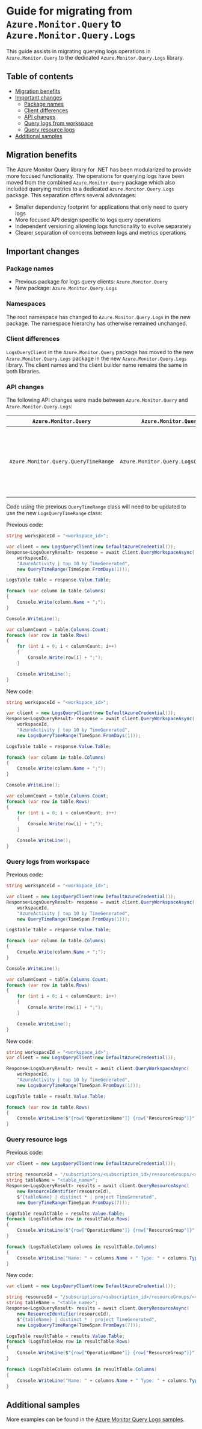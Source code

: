 # Guide for migrating from `Azure.Monitor.Query` to `Azure.Monitor.Query.Logs`

This guide assists in migrating querying logs operations in `Azure.Monitor.Query` to the dedicated `Azure.Monitor.Query.Logs` library.

## Table of contents

- [Migration benefits](#migration-benefits)
- [Important changes](#important-changes)
    - [Package names](#package-names)
    - [Client differences](#client-differences)
    - [API changes](#api-changes)
    - [Query logs from workspace](#query-logs-from-workspace)
    - [Query resource logs](#query-resource-logs)
- [Additional samples](#additional-samples)

## Migration benefits

The Azure Monitor Query library for .NET has been modularized to provide more focused functionality. The operations for querying logs have been moved from the combined `Azure.Monitor.Query` package which also included querying metrics to a dedicated `Azure.Monitor.Query.Logs` package. This separation offers several advantages:

- Smaller dependency footprint for applications that only need to query logs 
- More focused API design specific to logs query operations
- Independent versioning allowing logs functionality to evolve separately
- Clearer separation of concerns between logs and metrics operations

## Important changes

### Package names

- Previous package for logs query clients: `Azure.Monitor.Query`
- New package: `Azure.Monitor.Query.Logs`

### Namespaces

The root namespace has changed to `Azure.Monitor.Query.Logs` in the new package.  The namespace hierarchy has otherwise remained unchanged.

### Client differences

`LogsQueryClient` in the `Azure.Monitor.Query` package  has moved to the new `Azure.Monitor.Query.Logs` package in the new `Azure.Monitor.Query.Logs` library. The client names and the client builder name remains the same in both libraries.

### API changes

The following API changes were made between `Azure.Monitor.Query` and `Azure.Monitor.Query.Logs`:

| `Azure.Monitor.Query` | `Azure.Monitor.Query.Logs`                                  | Notes                                           |
|------------------------|-------------------------------------------------------------|-------------------------------------------------|
| `Azure.Monitor.Query.QueryTimeRange ` | `Azure.Monitor.Query.LogsQueryTimeRange ` | Used to specify the time range for logs queries |

Code using the previous `QueryTimeRange` class will need to be updated to use the new `LogsQueryTimeRange` class:

Previous code:
```C# Snippet:QueryLogsPrintTable
string workspaceId = "<workspace_id>";

var client = new LogsQueryClient(new DefaultAzureCredential());
Response<LogsQueryResult> response = await client.QueryWorkspaceAsync(
    workspaceId,
    "AzureActivity | top 10 by TimeGenerated",
    new QueryTimeRange(TimeSpan.FromDays(1)));

LogsTable table = response.Value.Table;

foreach (var column in table.Columns)
{
    Console.Write(column.Name + ";");
}

Console.WriteLine();

var columnCount = table.Columns.Count;
foreach (var row in table.Rows)
{
    for (int i = 0; i < columnCount; i++)
    {
        Console.Write(row[i] + ";");
    }

    Console.WriteLine();
}
```

New code:
```C# Snippet:QueryLogs_QueryLogsPrintTable
string workspaceId = "<workspace_id>";

var client = new LogsQueryClient(new DefaultAzureCredential());
Response<LogsQueryResult> response = await client.QueryWorkspaceAsync(
    workspaceId,
    "AzureActivity | top 10 by TimeGenerated",
    new LogsQueryTimeRange(TimeSpan.FromDays(1)));

LogsTable table = response.Value.Table;

foreach (var column in table.Columns)
{
    Console.Write(column.Name + ";");
}

Console.WriteLine();

var columnCount = table.Columns.Count;
foreach (var row in table.Rows)
{
    for (int i = 0; i < columnCount; i++)
    {
        Console.Write(row[i] + ";");
    }

    Console.WriteLine();
}
```

### Query logs from workspace

Previous code:
```C# Snippet:QueryLogsPrintTable
string workspaceId = "<workspace_id>";

var client = new LogsQueryClient(new DefaultAzureCredential());
Response<LogsQueryResult> response = await client.QueryWorkspaceAsync(
    workspaceId,
    "AzureActivity | top 10 by TimeGenerated",
    new QueryTimeRange(TimeSpan.FromDays(1)));

LogsTable table = response.Value.Table;

foreach (var column in table.Columns)
{
    Console.Write(column.Name + ";");
}

Console.WriteLine();

var columnCount = table.Columns.Count;
foreach (var row in table.Rows)
{
    for (int i = 0; i < columnCount; i++)
    {
        Console.Write(row[i] + ";");
    }

    Console.WriteLine();
}
```

New code:
```C# Snippet:QueryLogs_QueryLogsAsTable
string workspaceId = "<workspace_id>";
var client = new LogsQueryClient(new DefaultAzureCredential());

Response<LogsQueryResult> result = await client.QueryWorkspaceAsync(
    workspaceId,
    "AzureActivity | top 10 by TimeGenerated",
    new LogsQueryTimeRange(TimeSpan.FromDays(1)));

LogsTable table = result.Value.Table;

foreach (var row in table.Rows)
{
    Console.WriteLine($"{row["OperationName"]} {row["ResourceGroup"]}");
}
```

### Query resource logs

Previous code:

```C# Snippet:QueryResource
var client = new LogsQueryClient(new DefaultAzureCredential());

string resourceId = "/subscriptions/<subscription_id>/resourceGroups/<resource_group_name>/providers/<resource_provider>/<resource>";
string tableName = "<table_name>";
Response<LogsQueryResult> results = await client.QueryResourceAsync(
    new ResourceIdentifier(resourceId),
    $"{tableName} | distinct * | project TimeGenerated",
    new QueryTimeRange(TimeSpan.FromDays(7)));

LogsTable resultTable = results.Value.Table;
foreach (LogsTableRow row in resultTable.Rows)
{
    Console.WriteLine($"{row["OperationName"]} {row["ResourceGroup"]}");
}

foreach (LogsTableColumn columns in resultTable.Columns)
{
    Console.WriteLine("Name: " + columns.Name + " Type: " + columns.Type);
}
```

New code:

```C# Snippet:QueryLogs_QueryResource
var client = new LogsQueryClient(new DefaultAzureCredential());

string resourceId = "/subscriptions/<subscription_id>/resourceGroups/<resource_group_name>/providers/<resource_provider>/<resource>";
string tableName = "<table_name>";
Response<LogsQueryResult> results = await client.QueryResourceAsync(
    new ResourceIdentifier(resourceId),
    $"{tableName} | distinct * | project TimeGenerated",
    new LogsQueryTimeRange(TimeSpan.FromDays(7)));

LogsTable resultTable = results.Value.Table;
foreach (LogsTableRow row in resultTable.Rows)
{
    Console.WriteLine($"{row["OperationName"]} {row["ResourceGroup"]}");
}

foreach (LogsTableColumn columns in resultTable.Columns)
{
    Console.WriteLine("Name: " + columns.Name + " Type: " + columns.Type);
}
```

## Additional samples

More examples can be found in the [Azure Monitor Query Logs samples][logs-samples].

<!-- Links -->
[logs-samples]: https://github.com/Azure/azure-sdk-for-java/blob/main/sdk/monitor/Azure.Monitor.Query.Logs/src/README.md#examples